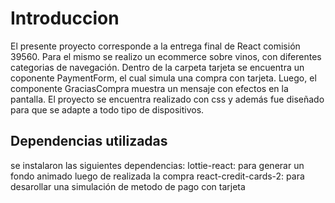 # Introduccion

El presente proyecto corresponde a la entrega final de React comisión 39560. Para el mismo se realizo un ecommerce sobre vinos, con diferentes categorias de navegación.
Dentro de la carpeta tarjeta se encuentra un coponente PaymentForm, el cual simula una compra con tarjeta. Luego, el componente GraciasCompra muestra un mensaje con efectos en la pantalla.
El proyecto se encuentra realizado con css y además fue diseñado para que se adapte a todo tipo de dispositivos.

## Dependencias utilizadas

se instalaron las siguientes dependencias:
lottie-react: para generar un fondo animado luego de realizada la compra
react-credit-cards-2: para desarollar una simulación de metodo de pago con tarjeta
